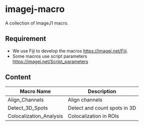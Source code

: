 # imagej-macro
A collection of ImageJ1 macro. 

## Requirement
- We use Fiji to develop the macros https://imagej.net/Fiji.
- Some macros use script parameters https://imagej.net/Script_parameters


## Content

|Macro Name | Description |
|---|---|
|Align_Channels | Align channels |
|Detect_3D_Spots | Detect and count spots in 3D |
|Colocalization_Analysis| Colocalization in ROIs |

